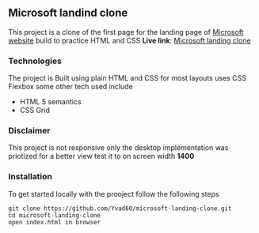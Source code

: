 ## Microsoft landind clone
This project is a clone of the first page for the landing page of [Microsoft website](https://www.microsoft.com/en-us/) build to practice HTML and CSS
**Live link**: [Microsoft landing clone](https://yvad60.github.io/microsoft-landing-clone/)

### Technologies
The project is Built using plain HTML and CSS for most layouts uses CSS Flexbox some other tech used include
- HTML 5 semantics
- CSS Grid

### Disclaimer
This project is not responsive only the desktop implementation was  priotized for a better view test it to on screen width **1400**

### Installation 
To get started locally with the prooject follow the following steps

```
git clone https://github.com/Yvad60/microsoft-landing-clone.git
cd microsoft-landing-clone
open index.html in browser
```


